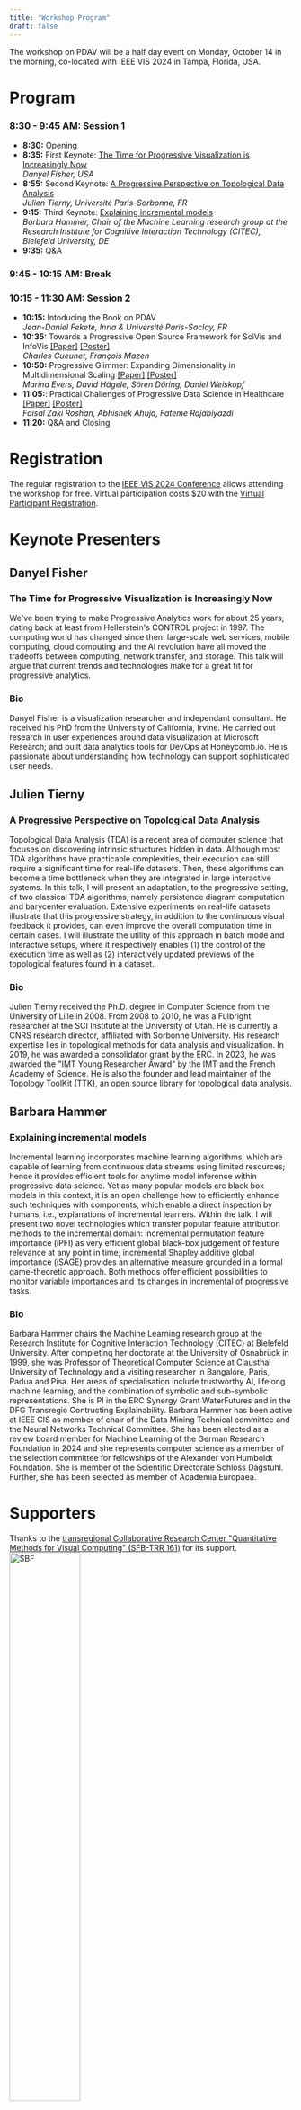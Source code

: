 ```yaml
---
title: "Workshop Program"
draft: false
---
```


The workshop on PDAV will be a half day event on Monday, October 14 in the morning, co-located with IEEE VIS 2024 in Tampa, Florida, USA.

# Program
### 8:30 - 9:45 AM: Session 1

- **8:30:** Opening
- **8:35:** First Keynote: [The Time for Progressive Visualization is Increasingly Now](#danyel-fisher)  
_Danyel Fisher, USA_
- **8:55:** Second Keynote: [A Progressive Perspective on Topological Data Analysis](#julien-tierny)  
_Julien Tierny, Université Paris-Sorbonne, FR_
- **9:15:** Third Keynote: [Explaining incremental models](#barbara-hammer)  
_Barbara Hammer, Chair of the Machine Learning research group at the Research Institute for Cognitive Interaction Technology (CITEC), Bielefeld University, DE_
- **9:35:** Q&A

### 9:45 - 10:15 AM: Break


### 10:15 - 11:30 AM: Session 2

- **10:15:** Intoducing the Book on PDAV  
_Jean-Daniel Fekete, Inria & Université Paris-Saclay, FR_
- **10:35:** Towards a Progressive Open Source Framework for SciVis and InfoVis <a href="/pdfs/Paper - Towards a Progressive Open Source Framework for SciVis and InfoVis.pdf" target="_blank">[Paper]</a> <a href="/pdfs/Poster - Towards a Progressive Open Source Framework for SciVis and InfoVis.pdf" target="_blank">[Poster]</a>  
_Charles Gueunet, François Mazen_
- **10:50:** Progressive Glimmer: Expanding Dimensionality in Multidimensional Scaling <a href="/pdfs/Paper - Progressive Glimmer Expanding Dimensionality in Multidimensional Scaling.pdf" target="_blank">[Paper]</a> <a href="/pdfs/Poster - Progressive Glimmer Expanding Dimensionality in Multidimensional Scaling.pdf" target="_blank">[Poster]</a>  
_Marina Evers, David Hägele, Sören Döring, Daniel Weiskopf_
- **11:05:**: Practical Challenges of Progressive Data Science in Healthcare <a href="/pdfs/Paper - Practical Challenges of Progressive Data Science in Healthcare.pdf" target="_blank">[Paper]</a> <a href="/pdfs/Poster - Practical Challenges of Progressive Data Science in Healthcare.pdf" target="_blank">[Poster]</a>  
_Faisal Zaki Roshan, Abhishek Ahuja, Fateme Rajabiyazdi_ 
- **11:20:** Q&A and Closing

# Registration

The regular registration to the [IEEE VIS 2024 Conference](https://ieeevis.org/) allows attending the workshop for free.
Virtual participation costs $20 with the [Virtual Participant Registration](https://ieeevis.org/year/2024/info/registration/conference-registration#all-other-virtual-attendees).

# Keynote Presenters

## Danyel Fisher

### The Time for Progressive Visualization is Increasingly Now

We've been trying to make Progressive Analytics work for about 25 years, dating back at least from Hellerstein's CONTROL project in 1997. The computing world has changed since then: large-scale web services, mobile computing, cloud computing and the AI revolution have all moved the tradeoffs between computing, network transfer, and storage. This talk will argue that current trends and technologies make for a great fit for progressive analytics.

### Bio
Danyel Fisher is a visualization researcher and independant consultant. He received his PhD from the University of California, Irvine. He carried out research in user experiences around data visualization at Microsoft Research; and built data analytics tools for DevOps at Honeycomb.io. He is passionate about understanding how technology can support sophisticated user needs.

## Julien Tierny

### A Progressive Perspective on Topological Data Analysis

Topological Data Analysis (TDA) is a recent area of computer science that focuses on discovering intrinsic structures hidden in data. Although most TDA algorithms have practicable complexities, their execution can still require a significant time for real-life datasets. Then, these algorithms can become a time bottleneck when they are integrated in large interactive systems. In this talk, I will present an adaptation, to the progressive setting, of two classical TDA algorithms, namely persistence diagram computation and barycenter evaluation. Extensive experiments on real-life datasets illustrate that this progressive strategy, in addition to the continuous visual feedback it provides, can even improve the overall computation time in certain cases. I will illustrate the utility of this approach in batch mode and interactive setups, where it respectively enables (1) the control of the execution time as well as (2) interactively updated previews of the topological features found in a dataset.

### Bio

Julien Tierny received the Ph.D. degree in Computer Science from the University of Lille in 2008. From 2008 to 2010, he was a Fulbright researcher at the SCI Institute at the University of Utah. He is currently a CNRS research director, affiliated with Sorbonne University. His research expertise lies in topological methods for data analysis and visualization. In 2019, he was awarded a consolidator grant by the ERC. In 2023, he was awarded the "IMT Young Researcher Award" by the IMT and the French Academy of Science. He is also the founder and lead maintainer of the Topology ToolKit (TTK), an open source library for topological data analysis.

## Barbara Hammer

### Explaining incremental models

Incremental learning incorporates machine learning algorithms, which are capable of learning from continuous data streams using limited resources; hence it provides efficient tools for anytime model inference within progressive data science. Yet as many popular models are black box models in this context, it is an open challenge how to efficiently enhance such techniques with components, which enable a direct inspection by humans, i.e., explanations of incremental learners. Within the talk, I will present two novel technologies which transfer popular feature attribution methods to the incremental domain: incremental permutation feature importance (iPFI) as very efficient global black-box judgement of feature relevance at any point in time; incremental Shapley additive global importance (iSAGE) provides an alternative measure grounded in a formal game-theoretic approach. Both methods offer efficient possibilities to monitor variable importances and its changes in incremental of progressive tasks.

### Bio
Barbara Hammer chairs the Machine Learning research group at the Research Institute for Cognitive Interaction Technology (CITEC) at Bielefeld University. After completing her doctorate at the University of Osnabrück in 1999, she was Professor of Theoretical Computer Science at Clausthal University of Technology and a visiting researcher in Bangalore, Paris, Padua and Pisa. Her areas of specialisation include trustworthy AI, lifelong machine learning, and the combination of symbolic and sub-symbolic representations.  She is PI in the ERC Synergy Grant WaterFutures and in the DFG Transregio Contructing Explainability. Barbara Hammer has been active at IEEE CIS as member of chair of the Data Mining Technical committee and the Neural Networks Technical Committee. She has been elected as a review board member for Machine Learning of the German Research Foundation in 2024 and she represents computer science as a member of the selection committee for fellowships of the Alexander von Humboldt Foundation. She is member of the Scientific Directorate Schloss Dagstuhl. Further, she has been selected as member of Academia Europaea.

# Supporters

Thanks to the <a href="https://www.sfbtrr161.de/" target="_blank">transregional Collaborative Research Center "Quantitative Methods for Visual Computing" (SFB-TRR 161)</a> for its support.
<img src="/images/sbf.png" alt="SBF" width="50%"/>

